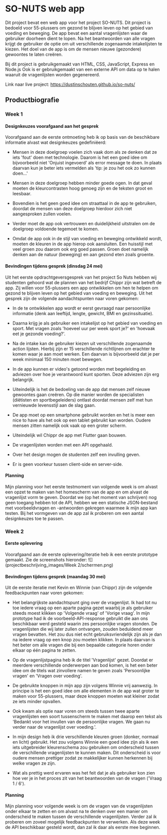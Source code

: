 # SO-NUTS web app
Dit project bevat een web app voor het project SO-NUTS. Dit project is bedoeld voor 55-plussers om gezond te blijven leven op het gebied van voeding en beweging. De app bevat een aantal vragenlijsten waar de gebruiker doorheen dient te lopen. Na het beantwoorden van alle vragen krijgt de gebruiker de optie om uit verschillende zogenaamde intakelijsten te kiezen. Het doel van de app is om de mensen nieuwe (gezondere) gewoontes te laten creëren.

Bij dit project is gebruikgemaakt van HTML, CSS, JavaScript, Express en Node.js Ook is er gebruikgemaakt van een externe API om data op te halen waaruit de vragenlijsten worden gegenereerd.

Link naar live project: https://dustinschouten.github.io/so-nuts/

## Productbiografie
### Week 1
#### Designkeuzes voorafgaand aan het gesprek
Voorafgaand aan de eerste ontmoeting heb ik op basis van de beschikbare informatie alvast wat designkeuzes gedefiniëerd:

- Mensen in deze doelgroep voelen zich vaak dom als ze denken dat ze iets 'fout' doen met technologie. Daarom is het een goed idee om bijvoorbeeld niet 'Onjuist ingevoerd' als error message te doen. In plaats daarvan kun je beter iets vermelden als 'tip: je zou het ook zo kunnen doen...'

- Mensen in deze doelgroep hebben minder goede ogen. In dat geval moeten de kleurcontrasten hoog genoeg zijn en de teksten groot en leesbaar.

- Bovendien is het geen goed idee om straattaal in de app te gebruiken, doordat de mensen van deze doelgroep hierdoor zich niet aangesproken zullen voelen.

- Verder moet de app ook vertrouwen en duidelijkheid uitstralen om de doelgroep voldoende tegemoet te komen.

- Omdat de app ook in de stijl van voeding en beweging ontwikkeld wordt, moeten de kleuren in de app hierop ook aansluiten. Een huisstijl met veel groen zou daarom ook erg goed passen. Groen doet namelijk denken aan de natuur (beweging) en aan gezond eten zoals groente.

#### Bevindingen tijdens gesprek (dinsdag 24 mei)
Uit het eerste opdrachtgeversgesprek van het project So Nuts hebben wij studenten gehoord wat de plannen van het bedrijf Chippr zijn wat betreft de app. Zij willen voor 55-plussers een app ontwikkelen om hen te helpen om gezond te blijven leven op het gebied van voeding en beweging. Uit het gesprek zijn de volgende aandachtspunten naar voren gekomen:

- In de te ontwikkelen app wordt er eerst gevraagd naar persoonlijke informatie (denk aan leeftijd, lengte, gewicht, BMI en gezinssituatie).

- Daarna krijg je als gebruiker een intakelijst op het gebied van voeding en sport. Met vragen zoals 'hoeveel uur per week sport je?' en 'hoevaak eet je gezonde voeding?'.

- Na de intake kan de gebruiker kiezen uit verschillende zogenaamde action lijsten. Hierbij zijn er 15 verschillende richtlijnen om erachter te komen waar je aan moet werken. Een daarvan is bijvoorbeeld dat je per week minimaal 150 minuten moet bewegen.

- In de app kunnen er video's getoond worden met begeleiding en adviezen over hoe je verantwoord kunt sporten. Deze adviezen zijn erg belangrijk.

- Uiteindelijk is het de bedoeling van de app dat mensen zelf nieuwe gewoontes gaan creëren. Op die manier worden de specialisten (diëtisten en sportbegeleiders) ontlast doordat mensen zelf met hun vernieuwde levensstijl aan de slag gaan.

- De app moet op een smartphone gebruikt worden en het is meer een nice to have als het ook op een tablet gebruikt kan worden. Oudere mensen zitten namelijk ook vaak op een groter scherm.

- Uiteindelijk wil Chippr de app met Flutter gaan bouwen.

- De vragenlijsten worden met een API opgehaald.

- Over het design mogen de studenten zelf een invulling geven.

- Er is geen voorkeur tussen client-side en server-side.

#### Planning
Mijn planning voor het eerste testmoment van volgende week is om alvast een opzet te maken van het homescherm van de app en om alvast de vragenlijst vorm te geven. Doordat we (op het moment van schrijven) nog geen toegang hebben tot de API, hebben we een statische JSON-bestand met voorbeeldvragen en -antwoorden gekregen waarmee ik mijn app kan testen. Bij het vormgeven van de app zal ik proberen om een aantal designkeuzes toe te passen.

### Week 2
#### Eerste oplevering
Voorafgaand aan de eerste oplevering/iteratie heb ik een eerste prototype gemaakt. Zie de screenshots hieronder:
![](projectbeschrijving_images/Week 2/schermen.png)

#### Bevindingen tijdens gesprek (maandag 30 mei)
Uit de eerste iteratie met Kevin en Winnie (van Chippr) zijn de volgende feedbackpunten naar voren gekomen:

- Het belangrijkste aandachtspunt ging over de vragenlijst. Ik had tot nu toe iedere vraag op een aparte pagina gezet waarbij je als gebruiker steeds moest klikken op 'Volgende vraag' of 'Vorige vraag'. In mijn prototype had ik de voorbeeld-API-response gebruikt die aan ons beschikbaar werd gesteld waarin zes persoonlijke vragen stonden. De vragenlijsten die wij later zullen ontvangen, zouden beduidend meer vragen bevatten. Het zou dus niet echt gebruiksvriendelijk zijn als je dan na iedere vraag op een knop zou moeten klikken. In plaats daarvan is het beter om alle vragen die bij een bepaalde categorie horen onder elkaar op één pagina te zetten.

- Op de vragenlijstpagina heb ik de titel 'Vragenlijst' gezet. Doordat er meerdere verschillende onderwerpen aan bod komen, is het een beter idee om de titels wat zinvollere namen te geven zoals 'Persoonlijke vragen' en 'Vragen over voeding'.

- De gebruikte knoppen in mijn app zijn volgens Winnie vrij aanwezig. In principe is het een goed idee om alle elementen in de app wat groter te maken voor 55-plussers, maar deze knoppen moeten wat kleiner zodat ze iets minder opvallen.

- Ook kwam als optie naar voren om steeds tussen twee aparte vragenlijsten een soort tussenscherm te maken met daarop een tekst als 'Bedankt voor het invullen van de persoonlijke vragen. We gaan nu verder naar de vragenlijst over voeding.'.

- In mijn design heb ik drie verschillende kleuren groen (donker, normaal en licht) gebruikt. Het zou volgens Winnie een goed idee zijn als ik een iets uitgebreider kleurenschema zou gebruiken om onderscheid tussen de verschillende vragenlijsten te kunnen maken. Dit onderscheid is voor oudere mensen prettiger zodat ze makkelijker kunnen herkennen bij welke vragen ze zijn.

- Wat als prettig werd ervaren was het feit dat je als gebruiker kon zien hoe ver je in het proces zit van het beantwoorden van de vragen ('Vraag 1 / 6').

#### Planning
Mijn planning voor volgende week is om de vragen van de vragenlijsten onder elkaar te zetten en om alvast na te denken over een manier om onderscheid te maken tussen de verschillende vragenlijsten. Verder zal ik proberen om zoveel mogelijk feedbackpunten te verwerken. Als deze week de API beschikbaar gesteld wordt, dan zal ik daar als eerste mee beginnen.